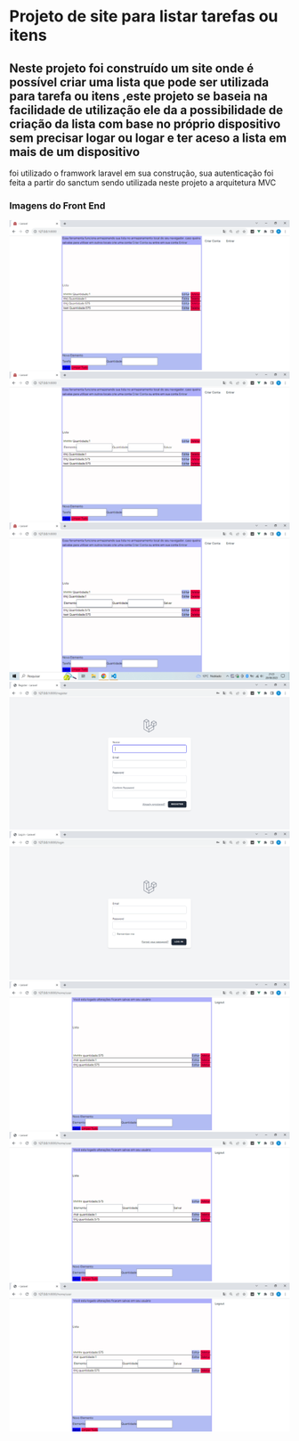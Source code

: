 # Projeto de site para listar tarefas ou itens 
## Neste projeto foi construído um site onde é possível criar uma lista que pode ser utilizada para tarefa ou itens ,este projeto se baseia na facilidade de utilização ele da a possibilidade de criação da lista com base no próprio dispositivo sem precisar logar ou logar e ter aceso a lista em  mais de um dispositivo 


foi utilizado o framwork laravel em sua construção, sua autenticação foi feita a partir do sanctum sendo utilizada neste projeto a arquitetura MVC
### Imagens do Front End 
<img src="img/Captura de Tela (26).png">
<img src="img/Captura de Tela (27).png">
<img src="img/Captura de Tela (28).png">
<img src="img/Captura de Tela (29).png">
<img src="img/Captura de Tela (30).png">
<img src="img/Captura de Tela (31).png">
<img src="img/Captura de Tela (32).png">
<img src="img/Captura de Tela (33).png">





